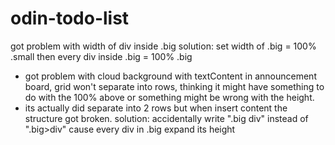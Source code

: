 # odin-todo-list
got problem with width of div inside .big
solution:
set width of .big = 100% .small
then every div inside .big = 100% .big
- got problem with cloud background with textContent in announcement board, grid won't separate into rows, thinking it might have something to do with the 100% above or something might be wrong with the height.
- its actually did separate into 2 rows but when insert content the structure got broken.
solution:
accidentally write ".big div" instead of ".big>div" cause every div in .big expand its height
